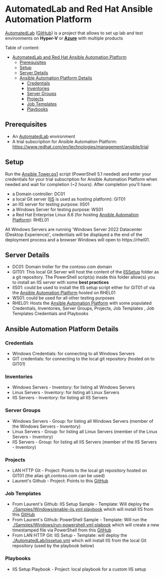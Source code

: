 # AutomatedLab and Red Hat Ansible Automation Platform
[AutomatedLab](https://automatedlab.org) ([GitHub](https://github.com/AutomatedLab/AutomatedLab)) is a project that allows to set up lab and test environments on **Hyper-V** or **[Azure](https://portal.azure.com/)** with multiple products


Table of content:
- [AutomatedLab and Red Hat Ansible Automation Platform](#automatedlab-and-red-hat-ansible-automation-platform)
  - [Prerequisites](#prerequisites)
  - [Setup](#setup)
  - [Server Details](#server-details)
  - [Ansible Automation Platform Details](#ansible-automation-platform-details)
    - [Credentials](#credentials)
    - [Inventories](#inventories)
    - [Server Groups](#server-groups)
    - [Projects](#projects)
    - [Job Templates](#job-templates)
    - [Playbooks](#playbooks)

## Prerequisites 

  * An [AutomatedLab](https://automatedlab.org) environment 
  * A trial subscription for Ansible Automation Platform: https://www.redhat.com/en/technologies/management/ansible/trial

## Setup

Run the [Ansible Tower.ps1](./AutomatedLab/AutomatedLab%20-%20Ansible%20Tower.ps1) script (PowerShell 5.1 needed) and enter your credentials for your  trial subscription for Ansible Automation Platform when needed and wait for completion (~2 hours).
After completion you'll have:
* a Domain controller: DC01
* a local Git server ([IIS](https://www.iis.net) is used as hosting platform): GIT01
* an IIS server for testing purpose: IIS01
* a Windows Server for testing purpose: WS01
* a Red Hat Enterprise Linux 8.6 (for hosting [Ansible Automation Platform](https://www.redhat.com/en/technologies/management/ansible/trial)): RHEL01

All Windows Servers are running 'Windows Server 2022 Datacenter (Desktop Experience)', credentials will be displayed a the end of the deployment process and a browser Windows will open to https://rhel01.

## Server Details
* DC01: Domain troller for the contoso.com domain
* GIT01: This local Git Server will host the content of the [IISSetup](./AutomatedLab/IISSetup/) folder as a git repository. The PowerShell script(s) inside this folder allow(s) you to install an IIS server with some **best practices**
* IIS01: could be used to install the IIS setup script either for GIT01 of via the [Ansible Automation Platform](https://www.redhat.com/en/technologies/management/ansible/trial) hosted on  RHEL01
* WS01: could be used for all other testing purposes
* RHEL01: Hosts the [Ansible Automation Platform](https://www.redhat.com/en/technologies/management/ansible/trial) with some populated Credentials, Inventories, Server Groups, Projects, Job Templates , Job Templates Credentials and Playbooks  

## Ansible Automation Platform Details

### Credentials
  * Windows Credentials: for connecting to all Windows Servers
  * GIT credentials: for connecting to the local git repository (hosted on to GIT01) 
### Inventories
  * Windows Servers - Inventory: for listing all Windows Servers
  * Linux Servers - Inventory: for listing all Linux Servers
  * IIS Servers - Inventory: for listing all IIS Servers
### Server Groups
  * Windows Servers - Group: for listing all Windows Servers (member of the Windows Servers - Inventory)
  * Linux Servers - Group: for listing all Linux Servers (member of the Linux Servers - Inventory)
  * IIS Servers - Group: for listing all IIS Servers (member of the IIS Servers - Inventory)

### Projects
  * LAN HTTP Git - Project: Points to the local git repository hosted on GIT01 (the alias git.contoso.com can be used)
  * Laurent's Github - Project: Points to this [GitHub](https://github.com/lavanack/laurentvanacker.com)

### Job Templates
  * From Laurent's Github: IIS Setup Sample - Template: Will deploy the [./Samples/Windows/enable-iis.yml playbook](./Samples/Windows/enable-iis.yml) which will install IIS from this [GitHub](https://github.com/lavanack/laurentvanacker.com)
  * From Laurent's Github: PowerShell Sample - Template: Will run the [./Samples/Windows/run-powershell.yml plabook](./Samples/Windows/run-powershell.yml) which will create a new timestamped file via PowerShell from this [GitHub](https://github.com/lavanack/laurentvanacker.com)
  * From LAN HTTP Git: IIS Setup - Template: will deploy the [./AutomatedLab/iissetup.yml](./AutomatedLab/iissetup.yml) which will install IIS from the local Git repository (used by the playbook below)

### Playbooks 
* IIS Setup Playbook - Project: local playbook for a custom IIS setup
